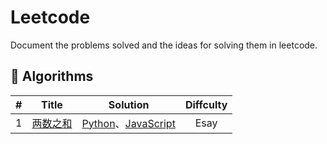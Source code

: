 # Leetcode

Document the problems solved and the ideas for solving them in leetcode.

## 🦠 Algorithms

|  #   |                         Title                         |                           Solution                           | Diffculty |
| :--: | :---------------------------------------------------: | :----------------------------------------------------------: | :-------: |
|  1   | [两数之和](https://leetcode-cn.com/problems/two-sum/) | [Python](./algorithms/python/twoSum/twoSum.py)、[JavaScript](./algorithms/js/twoSum/twoSum.js) |   Esay    |

